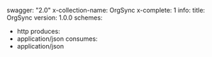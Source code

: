swagger: "2.0"
x-collection-name: OrgSync
x-complete: 1
info:
  title: OrgSync
  version: 1.0.0
schemes:
- http
produces:
- application/json
consumes:
- application/json